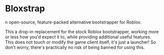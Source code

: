 # Bloxstrap

n open-source, feature-packed alternative bootstrapper for Roblox.

This a drop-in replacement for the stock Roblox bootstrapper, working more or less how you'd expect it to, while providing additional useful features. This does not touch or modify the game client itself, it's just a launcher! So don't worry, there's practically no risk of being banned for using this.
